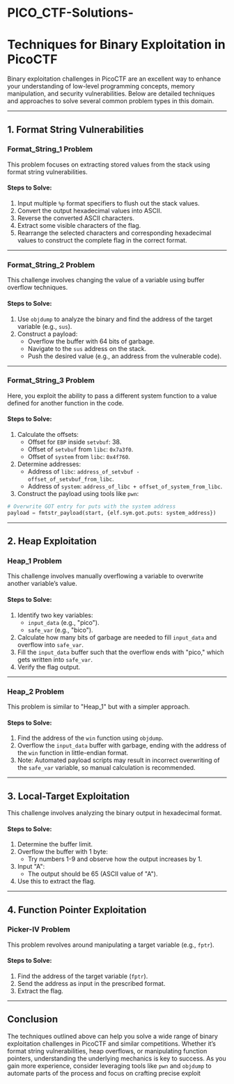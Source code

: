 # PICO_CTF-Solutions-

# Techniques for Binary Exploitation in PicoCTF

Binary exploitation challenges in PicoCTF are an excellent way to enhance your understanding of low-level programming concepts, memory manipulation, and security vulnerabilities. Below are detailed techniques and approaches to solve several common problem types in this domain.

---

## 1. Format String Vulnerabilities

### **Format\_String\_1 Problem**

This problem focuses on extracting stored values from the stack using format string vulnerabilities.

#### Steps to Solve:

1. Input multiple `%p` format specifiers to flush out the stack values.
2. Convert the output hexadecimal values into ASCII.
3. Reverse the converted ASCII characters.
4. Extract some visible characters of the flag.
5. Rearrange the selected characters and corresponding hexadecimal values to construct the complete flag in the correct format.

---

### **Format\_String\_2 Problem**

This challenge involves changing the value of a variable using buffer overflow techniques.

#### Steps to Solve:

1. Use `objdump` to analyze the binary and find the address of the target variable (e.g., `sus`).
2. Construct a payload:
   - Overflow the buffer with 64 bits of garbage.
   - Navigate to the `sus` address on the stack.
   - Push the desired value (e.g., an address from the vulnerable code).

---

### **Format\_String\_3 Problem**

Here, you exploit the ability to pass a different system function to a value defined for another function in the code.

#### Steps to Solve:

1. Calculate the offsets:
   - Offset for `EBP` inside `setvbuf`: 38.
   - Offset of `setvbuf` from `libc`: `0x7a3f0`.
   - Offset of `system` from `libc`: `0x4f760`.
2. Determine addresses:
   - Address of `libc`: `address_of_setvbuf - offset_of_setvbuf_from_libc`.
   - Address of `system`: `address_of_libc + offset_of_system_from_libc`.
3. Construct the payload using tools like `pwn`:

```python
# Overwrite GOT entry for puts with the system address
payload = fmtstr_payload(start, {elf.sym.got.puts: system_address})
```

---

## 2. Heap Exploitation

### **Heap\_1 Problem**

This challenge involves manually overflowing a variable to overwrite another variable’s value.

#### Steps to Solve:

1. Identify two key variables:
   - `input_data` (e.g., "pico").
   - `safe_var` (e.g., "bico").
2. Calculate how many bits of garbage are needed to fill `input_data` and overflow into `safe_var`.
3. Fill the `input_data` buffer such that the overflow ends with "pico," which gets written into `safe_var`.
4. Verify the flag output.

---

### **Heap\_2 Problem**

This problem is similar to "Heap\_1" but with a simpler approach.

#### Steps to Solve:

1. Find the address of the `win` function using `objdump`.
2. Overflow the `input_data` buffer with garbage, ending with the address of the `win` function in little-endian format.
3. Note: Automated payload scripts may result in incorrect overwriting of the `safe_var` variable, so manual calculation is recommended.

---

## 3. Local-Target Exploitation

This challenge involves analyzing the binary output in hexadecimal format.

#### Steps to Solve:

1. Determine the buffer limit.
2. Overflow the buffer with 1 byte:
   - Try numbers 1-9 and observe how the output increases by 1.
3. Input "A":
   - The output should be 65 (ASCII value of "A").
4. Use this to extract the flag.

---

## 4. Function Pointer Exploitation

### **Picker-IV Problem**

This problem revolves around manipulating a target variable (e.g., `fptr`).

#### Steps to Solve:

1. Find the address of the target variable (`fptr`).
2. Send the address as input in the prescribed format.
3. Extract the flag.

---

## Conclusion

The techniques outlined above can help you solve a wide range of binary exploitation challenges in PicoCTF and similar competitions. Whether it’s format string vulnerabilities, heap overflows, or manipulating function pointers, understanding the underlying mechanics is key to success. As you gain more experience, consider leveraging tools like `pwn` and `objdump` to automate parts of the process and focus on crafting precise exploit



